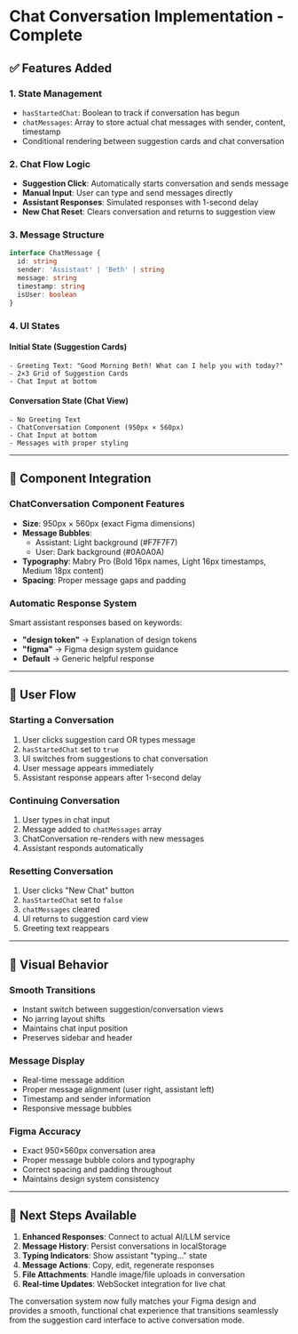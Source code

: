 # Chat Conversation Implementation - Complete

## ✅ **Features Added**

### **1. State Management**
- `hasStartedChat`: Boolean to track if conversation has begun
- `chatMessages`: Array to store actual chat messages with sender, content, timestamp
- Conditional rendering between suggestion cards and chat conversation

### **2. Chat Flow Logic**
- **Suggestion Click**: Automatically starts conversation and sends message
- **Manual Input**: User can type and send messages directly
- **Assistant Responses**: Simulated responses with 1-second delay
- **New Chat Reset**: Clears conversation and returns to suggestion view

### **3. Message Structure**
```typescript
interface ChatMessage {
  id: string
  sender: 'Assistant' | 'Beth' | string
  message: string
  timestamp: string
  isUser: boolean
}
```

### **4. UI States**

#### **Initial State (Suggestion Cards)**
```
- Greeting Text: "Good Morning Beth! What can I help you with today?"
- 2×3 Grid of Suggestion Cards
- Chat Input at bottom
```

#### **Conversation State (Chat View)**
```
- No Greeting Text
- ChatConversation Component (950px × 560px)
- Chat Input at bottom
- Messages with proper styling
```

---

## 🎯 **Component Integration**

### **ChatConversation Component Features**
- **Size**: 950px × 560px (exact Figma dimensions)
- **Message Bubbles**: 
  - Assistant: Light background (#F7F7F7)
  - User: Dark background (#0A0A0A)
- **Typography**: Mabry Pro (Bold 16px names, Light 16px timestamps, Medium 18px content)
- **Spacing**: Proper message gaps and padding

### **Automatic Response System**
Smart assistant responses based on keywords:
- **"design token"** → Explanation of design tokens
- **"figma"** → Figma design system guidance
- **Default** → Generic helpful response

---

## 🔧 **User Flow**

### **Starting a Conversation**
1. User clicks suggestion card OR types message
2. `hasStartedChat` set to `true`
3. UI switches from suggestions to chat conversation
4. User message appears immediately
5. Assistant response appears after 1-second delay

### **Continuing Conversation**
1. User types in chat input
2. Message added to `chatMessages` array
3. ChatConversation re-renders with new messages
4. Assistant responds automatically

### **Resetting Conversation**
1. User clicks "New Chat" button
2. `hasStartedChat` set to `false`
3. `chatMessages` cleared
4. UI returns to suggestion card view
5. Greeting text reappears

---

## 📱 **Visual Behavior**

### **Smooth Transitions**
- Instant switch between suggestion/conversation views
- No jarring layout shifts
- Maintains chat input position
- Preserves sidebar and header

### **Message Display**
- Real-time message addition
- Proper message alignment (user right, assistant left)
- Timestamp and sender information
- Responsive message bubbles

### **Figma Accuracy**
- Exact 950×560px conversation area
- Proper message bubble colors and typography
- Correct spacing and padding throughout
- Maintains design system consistency

---

## 🚀 **Next Steps Available**

1. **Enhanced Responses**: Connect to actual AI/LLM service
2. **Message History**: Persist conversations in localStorage
3. **Typing Indicators**: Show assistant "typing..." state
4. **Message Actions**: Copy, edit, regenerate responses
5. **File Attachments**: Handle image/file uploads in conversation
6. **Real-time Updates**: WebSocket integration for live chat

The conversation system now fully matches your Figma design and provides a smooth, functional chat experience that transitions seamlessly from the suggestion card interface to active conversation mode.
